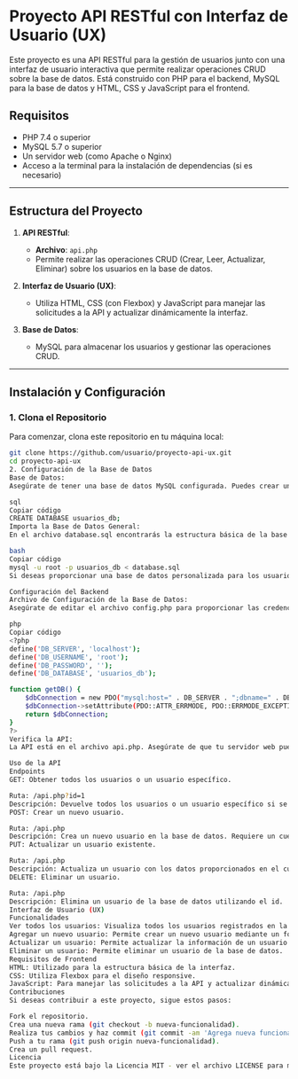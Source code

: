 # Proyecto API RESTful con Interfaz de Usuario (UX)

Este proyecto es una API RESTful para la gestión de usuarios junto con una interfaz de usuario interactiva que permite realizar operaciones CRUD sobre la base de datos. Está construido con PHP para el backend, MySQL para la base de datos y HTML, CSS y JavaScript para el frontend.

## Requisitos

- PHP 7.4 o superior
- MySQL 5.7 o superior
- Un servidor web (como Apache o Nginx)
- Acceso a la terminal para la instalación de dependencias (si es necesario)

---

## Estructura del Proyecto

1. **API RESTful**:  
   - **Archivo**: `api.php`  
   - Permite realizar las operaciones CRUD (Crear, Leer, Actualizar, Eliminar) sobre los usuarios en la base de datos.

2. **Interfaz de Usuario (UX)**:  
   - Utiliza HTML, CSS (con Flexbox) y JavaScript para manejar las solicitudes a la API y actualizar dinámicamente la interfaz.

3. **Base de Datos**:  
   - MySQL para almacenar los usuarios y gestionar las operaciones CRUD.

---

## Instalación y Configuración

### 1. Clona el Repositorio

Para comenzar, clona este repositorio en tu máquina local:

```bash
git clone https://github.com/usuario/proyecto-api-ux.git
cd proyecto-api-ux
2. Configuración de la Base de Datos
Base de Datos:
Asegúrate de tener una base de datos MySQL configurada. Puedes crear una base de datos con el siguiente comando:

sql
Copiar código
CREATE DATABASE usuarios_db;
Importa la Base de Datos General:
En el archivo database.sql encontrarás la estructura básica de la base de datos para usuarios. Importa este archivo en tu servidor MySQL:

bash
Copiar código
mysql -u root -p usuarios_db < database.sql
Si deseas proporcionar una base de datos personalizada para los usuarios, crea un archivo .sql con la estructura adecuada y compártelo con los usuarios para que lo puedan importar.

Configuración del Backend
Archivo de Configuración de la Base de Datos:
Asegúrate de editar el archivo config.php para proporcionar las credenciales correctas para tu base de datos:

php
Copiar código
<?php
define('DB_SERVER', 'localhost');
define('DB_USERNAME', 'root');
define('DB_PASSWORD', '');
define('DB_DATABASE', 'usuarios_db');

function getDB() {
    $dbConnection = new PDO("mysql:host=" . DB_SERVER . ";dbname=" . DB_DATABASE, DB_USERNAME, DB_PASSWORD);
    $dbConnection->setAttribute(PDO::ATTR_ERRMODE, PDO::ERRMODE_EXCEPTION);
    return $dbConnection;
}
?>
Verifica la API:
La API está en el archivo api.php. Asegúrate de que tu servidor web pueda acceder a este archivo correctamente y que la base de datos esté configurada.

Uso de la API
Endpoints
GET: Obtener todos los usuarios o un usuario específico.

Ruta: /api.php?id=1
Descripción: Devuelve todos los usuarios o un usuario específico si se proporciona el id.
POST: Crear un nuevo usuario.

Ruta: /api.php
Descripción: Crea un nuevo usuario en la base de datos. Requiere un cuerpo con name y email.
PUT: Actualizar un usuario existente.

Ruta: /api.php
Descripción: Actualiza un usuario con los datos proporcionados en el cuerpo de la solicitud. Requiere id, name, y email.
DELETE: Eliminar un usuario.

Ruta: /api.php
Descripción: Elimina un usuario de la base de datos utilizando el id.
Interfaz de Usuario (UX)
Funcionalidades
Ver todos los usuarios: Visualiza todos los usuarios registrados en la base de datos.
Agregar un nuevo usuario: Permite crear un nuevo usuario mediante un formulario.
Actualizar un usuario: Permite actualizar la información de un usuario mediante un formulario.
Eliminar un usuario: Permite eliminar un usuario de la base de datos.
Requisitos de Frontend
HTML: Utilizado para la estructura básica de la interfaz.
CSS: Utiliza Flexbox para el diseño responsive.
JavaScript: Para manejar las solicitudes a la API y actualizar dinámicamente la tabla de usuarios.
Contribuciones
Si deseas contribuir a este proyecto, sigue estos pasos:

Fork el repositorio.
Crea una nueva rama (git checkout -b nueva-funcionalidad).
Realiza tus cambios y haz commit (git commit -am 'Agrega nueva funcionalidad').
Push a tu rama (git push origin nueva-funcionalidad).
Crea un pull request.
Licencia
Este proyecto está bajo la Licencia MIT - ver el archivo LICENSE para más detalles.
